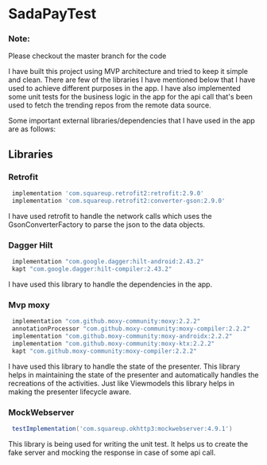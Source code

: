# SadaPayTest

### Note: 
Please checkout the master branch for the code

I have built this project using MVP architecture and tried to keep it simple and clean. There are few of the libraries I have mentioned below that I have used to achieve different purposes in the app. I have also implemented some unit tests for the business logic in the app for the api call that's been used to fetch the trending repos from the remote data source. 

Some important external libraries/dependencies that I have used in the app are as follows:

## Libraries

### Retrofit

```gradle
 implementation 'com.squareup.retrofit2:retrofit:2.9.0'
 implementation 'com.squareup.retrofit2:converter-gson:2.9.0'
```
I have used retrofit to handle the network calls which uses the GsonConverterFactory to parse the json to the data objects.

### Dagger Hilt
```gradle
 implementation "com.google.dagger:hilt-android:2.43.2"
 kapt "com.google.dagger:hilt-compiler:2.43.2"
```
I have used this library to handle the dependencies in the app. 

### Mvp moxy
```gradle
 implementation "com.github.moxy-community:moxy:2.2.2"
 annotationProcessor "com.github.moxy-community:moxy-compiler:2.2.2"
 implementation "com.github.moxy-community:moxy-androidx:2.2.2"
 implementation "com.github.moxy-community:moxy-ktx:2.2.2"
 kapt "com.github.moxy-community:moxy-compiler:2.2.2"
```
I have used this library to handle the state of the presenter. This library helps in maintaining the state of the presenter and automatically handles the recreations of the activities. Just like Viewmodels this library helps in making the presenter lifecycle aware.

### MockWebserver
```gradle
 testImplementation('com.squareup.okhttp3:mockwebserver:4.9.1')
```
This library is being used for writing the unit test. It helps us to create the fake server and mocking the response in case of some api call.
